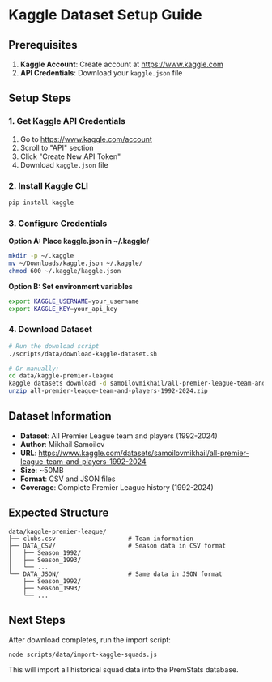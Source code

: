 # Kaggle Dataset Setup Guide

## Prerequisites

1. **Kaggle Account**: Create account at https://www.kaggle.com
2. **API Credentials**: Download your `kaggle.json` file

## Setup Steps

### 1. Get Kaggle API Credentials

1. Go to https://www.kaggle.com/account
2. Scroll to "API" section
3. Click "Create New API Token"
4. Download `kaggle.json` file

### 2. Install Kaggle CLI

```bash
pip install kaggle
```

### 3. Configure Credentials

**Option A: Place kaggle.json in ~/.kaggle/**
```bash
mkdir -p ~/.kaggle
mv ~/Downloads/kaggle.json ~/.kaggle/
chmod 600 ~/.kaggle/kaggle.json
```

**Option B: Set environment variables**
```bash
export KAGGLE_USERNAME=your_username
export KAGGLE_KEY=your_api_key
```

### 4. Download Dataset

```bash
# Run the download script
./scripts/data/download-kaggle-dataset.sh

# Or manually:
cd data/kaggle-premier-league
kaggle datasets download -d samoilovmikhail/all-premier-league-team-and-players-1992-2024
unzip all-premier-league-team-and-players-1992-2024.zip
```

## Dataset Information

- **Dataset**: All Premier League team and players (1992-2024)
- **Author**: Mikhail Samoilov
- **URL**: https://www.kaggle.com/datasets/samoilovmikhail/all-premier-league-team-and-players-1992-2024
- **Size**: ~50MB
- **Format**: CSV and JSON files
- **Coverage**: Complete Premier League history (1992-2024)

## Expected Structure

```
data/kaggle-premier-league/
├── clubs.csv                    # Team information
├── DATA_CSV/                    # Season data in CSV format
│   ├── Season_1992/
│   ├── Season_1993/
│   └── ...
└── DATA_JSON/                   # Same data in JSON format
    ├── Season_1992/
    ├── Season_1993/
    └── ...
```

## Next Steps

After download completes, run the import script:

```bash
node scripts/data/import-kaggle-squads.js
```

This will import all historical squad data into the PremStats database.